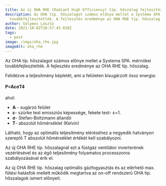 ```yaml
---
title: Az új OHA RHE (Radiant High Efficiency) típ. hőszalag fejlesztési eredményei
description: Az OHA típ. hőszalagot számos előnye mellet a Systema SPA. mérnökei
  továbbfejlesztették. A fejlesztés eredménye az OHA RHE típ. hőszalag.
author: Sólymos László
date: 2021-10-02T20:57:43.810Z
tags:
  - post
image: /imgs/oha_rhe.jpg
imageAlt: oha_rhe
---
```

Az OHA típ. hőszalagot számos előnye mellet a Systema SPA. mérnökei továbbfejlesztették. A fejlesztés eredménye az OHA RHE típ. hőszalag.

Felidézve a teljesítmény képletét, ami a felületen kisugárzott össz energia: 

#### **P=AɛσT4** 

ahol: 

* **A** - sugárzó felület
* **ɛ**- szürke test emissziós képessége, fekete test- ɛ=1.
* **σ**- Stefan-Boltzmann állandó
* **T**- abszolút hőmérséklet (Kelvin)

Látható, hogy az optimális teljesítmény eléréséhez a negyedik hatványon szereplő T abszolút hőmérséklet értékét kell szabályozni.

Az új OHA RHE típ. hőszalagnál ezt a füstgáz ventilátor inverterének vezérlésével és az égő teljesítmény folyamatos processzoros szabályozásával érik el.

Az új OHA RHE típ. hőszalag optimális gázfogyasztás és az elérhető max. fűtési hatásfok mellett működik megtartva az on-off rendszerű OHA típ. hőszalagok ismert előnyeit.